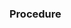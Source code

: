 ### Procedure

<script type="text/javascript" src="https://videosuite-player-wrapper.vercel.app/assets" async></script>
<div class="iv-player_responsive_padding" style="padding:56.25% 0 0 0;position:relative;" data-hash="68384f159ddec">
    <div class="iv-player_responsive_wrapper" style="height:100%;left:0;position:absolute;top:0;width:100%;">
        <div class="iv-player_embed iv-player_async_p2z7746nud videoFoam=true" style="height:100%;position:relative;width:100%">
            <div class="iv-player_swatch" style="height:100%;left:0;opacity:0;overflow:hidden;position:absolute;top:0;width:100%;">
                <img 
					src="https://i-fast.b-cdn.net/live/18322_680b4fe07c3ac.png" 
					style="filter:blur(5px);height:100%;object-fit:contain;width:100%;" 
					alt="" aria-hidden="true" />
            </div>
        </div>
    </div>
</div>
